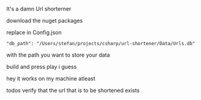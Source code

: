 It's a damn Url shorterner

download the nuget packages

replace in 
Config.json
```  
"db_path": "/Users/stefan/projects/csharp/url-shortener/Data/Urls.db"
```
with the path you want to store your data

build and press play i guess

hey it works on my machine atleast


todos
verify that the url that is to be shortened exists
